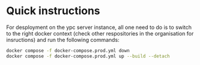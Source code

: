 # Quick instructions

For desployment on the ypc server instance, all one need to do is to switch to the right docker context (check other respositories in the organisation for insructions) and run the following commands:
```bash
docker compose -f docker-compose.prod.yml down
docker compose -f docker-compose.prod.yml up --build --detach
```
